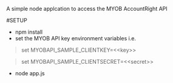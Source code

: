 A simple node applcation to access the MYOB AccountRight API

#SETUP
+ npm install
+ set the MYOB API key environment variables i.e.

> set MYOBAPI_SAMPLE_CLIENTKEY=<\<key>> 

> set MYOBAPI_SAMPLE_CLIENTSECRET=<\<secret>> 

+ node app.js




